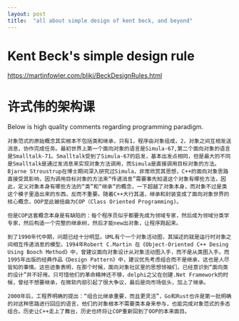 ```yaml
---
layout: post
title:  "all about simple design of kent beck, and beyond"
---
```


# Kent Beck's simple design rule
https://martinfowler.com/bliki/BeckDesignRules.html

# 许式伟的架构课

Below is high quality comments regarding programming paradigm.

```
对象范式的原始概念其实根本不包括类和继承，只有1，程序由对象组成，2，对象之间互相发送消息，协作完成任务。最初世界上第一个面向对象的语言是Simula-67,第二个面向对象的语言是Smalltalk-71。Smalltalk受到了Simula-67的启发，基本出发点相同，但是最大的不同是Smalltalk是通过发消息来实现对象方法调用，而Simula是直接调用目标对象的方法。Bjarne Stroustrup在博士期间深入研究过Simula，非常欣赏其思想，C++的面向对象思路直接受其影响，因为调用目标对象的方法来“传递消息”需要事先知道这个对象有哪些方法，因此，定义对象本身有哪些方法的“类”和“继承“的概念，一下超越了对象本身，而对象不过是类这个模子里造出来的东西，反而不重要。随着C++大行其道，继承和封装变成了面向对象世界的核心概念，OOP至此被扭曲为COP（Class Oriented Programming)。

但是COP这套概念本身是有缺陷的：每个程序员似乎都要先成为领域专家，然后成为领域分类学专家，然后构造一个完整的继承树，然后才能new出对象，让程序跑起来。

到了1990年代中期，问题已经十分明显。UML有个一个对象活动图，其描述的就是运行时对象之间相互传递消息的模型。1994年Robert C.Martin 在《Object-Oriented C++ Desing Using Booch Method》中，曾建议面向对象设计从对象活动图入手，而不是从类图入手。而1995年出版的经典作品《Design Pattern》中，建议优先考虑组合而不是继承，这也是人尽皆知的事情。这些迹象表明，在那个时候，面向对象社区里的思想领袖们，已经意识到“面向类的设计”并不好用。只可惜他们的革命精神还不够，delphi之父在创建.Net Framework的时候，曾经不想要继承，在微软内部引起了很大争议，最后是向市场低头，加上了继承。

2000年后，工程界明确的提出：“组合比继承重要，而且更灵活”，Go和Rust也许是第一批明确的对这种思路进行回应的语言，他们的对象根本不需要类本身来参与，也能完成对象范式的多态组合。历史让C++走上了舞台，历史也终将让COP重新回到了OOP的本来面目。

```

